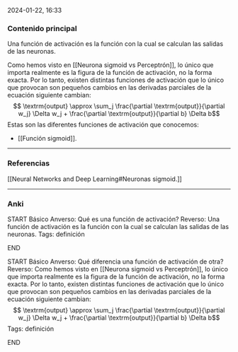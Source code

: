 2024-01-22, 16:33
### Contenido principal

Una función de activación es la función con la cual se calculan las salidas de las neuronas.

Como hemos visto en [[Neurona sigmoid vs Perceptrón]], lo único que importa realmente es la figura de la función de activación, no la forma exacta. Por lo tanto, existen distintas funciones de activación que lo único que provocan son pequeños cambios en las derivadas parciales de la ecuación siguiente cambian:
$$ \textrm{output} \approx \sum_j \frac{\partial \textrm{output}}{\partial w_j} \Delta w_j + \frac{\partial \textrm{output}}{\partial b} \Delta b$$
Estas son las diferentes funciones de activación que conocemos:
- [[Función sigmoid]].

--- 
### Referencias

[[Neural Networks and Deep Learning#Neuronas sigmoid.]]

---
### Anki

START
Básico
Anverso: Qué es una función de activación?
Reverso: Una función de activación es la función con la cual se calculan las salidas de las neuronas.
Tags: definición
<!--ID: 1705939839072-->
END

START
Básico
Anverso: Qué diferencia una función de activación de otra?
Reverso: Como hemos visto en [[Neurona sigmoid vs Perceptrón]], lo único que importa realmente es la figura de la función de activación, no la forma exacta. Por lo tanto, existen distintas funciones de activación que lo único que provocan son pequeños cambios en las derivadas parciales de la ecuación siguiente cambian:
$$ \textrm{output} \approx \sum_j \frac{\partial \textrm{output}}{\partial w_j} \Delta w_j + \frac{\partial \textrm{output}}{\partial b} \Delta b$$
Tags: definición
<!--ID: 1705939839075-->
END